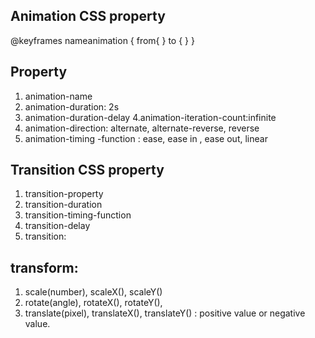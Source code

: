 Animation CSS property
-----------------
@keyframes nameanimation
{
	from{
	}
	to
	{
	}
} 

Property
----------------
1. animation-name
2. animation-duration: 2s
3. animation-duration-delay
4.animation-iteration-count:infinite
5. animation-direction: alternate, alternate-reverse, reverse
6. animation-timing -function : ease, ease in , ease out, linear


Transition CSS property
-----------------
1. transition-property
2. transition-duration
3. transition-timing-function
4. transition-delay
5. transition:

transform:
---------------------
1. scale(number), scaleX(), scaleY()
2. rotate(angle), rotateX(), rotateY(),
3. translate(pixel), translateX(), translateY() : positive value or negative value.
